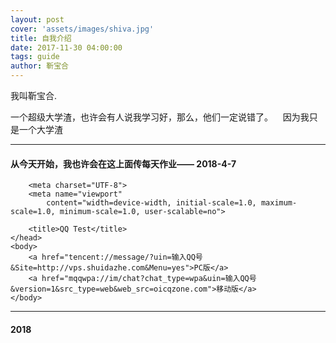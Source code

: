 ```yaml
---
layout: post
cover: 'assets/images/shiva.jpg'
title: 自我介绍
date: 2017-11-30 04:00:00
tags: guide
author: 靳宝合
---
```


<p>我叫靳宝合.</p>


<p >一个超级大学渣，也许会有人说我学习好，那么，他们一定说错了。
    因为我只是一个大学渣</p>
<hr />

<h4 id="heading1">从今天开始，我也许会在这上面传每天作业—— 2018-4-7 </h4>
<!DOCTYPE HTML>  
<html>  
    <head>  
             
        <meta charset="UTF-8">  
        <meta name="viewport"  
            content="width=device-width, initial-scale=1.0, maximum-scale=1.0, minimum-scale=1.0, user-scalable=no">  
             
        <title>QQ Test</title>  
    </head>  
    <body>  
        <a href="tencent://message/?uin=输入QQ号&Site=http://vps.shuidazhe.com&Menu=yes">PC版</a>     
        <a href="mqqwpa://im/chat?chat_type=wpa&uin=输入QQ号&version=1&src_type=web&web_src=oicqzone.com">移动版</a>  
    </body>  
</html>  
<hr />
<h4 id="3">2018</h4>
